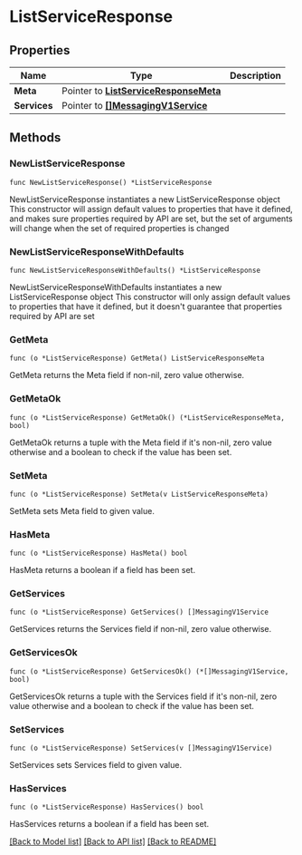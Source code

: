 # ListServiceResponse

## Properties

Name | Type | Description
------------ | ------------- | -------------
**Meta** | Pointer to [**ListServiceResponseMeta**](ListServiceResponse_meta.md) |  | [optional] 
**Services** | Pointer to [**[]MessagingV1Service**](MessagingV1Service.md) |  | [optional] 

## Methods

### NewListServiceResponse

`func NewListServiceResponse() *ListServiceResponse`

NewListServiceResponse instantiates a new ListServiceResponse object
This constructor will assign default values to properties that have it defined,
and makes sure properties required by API are set, but the set of arguments
will change when the set of required properties is changed

### NewListServiceResponseWithDefaults

`func NewListServiceResponseWithDefaults() *ListServiceResponse`

NewListServiceResponseWithDefaults instantiates a new ListServiceResponse object
This constructor will only assign default values to properties that have it defined,
but it doesn't guarantee that properties required by API are set

### GetMeta

`func (o *ListServiceResponse) GetMeta() ListServiceResponseMeta`

GetMeta returns the Meta field if non-nil, zero value otherwise.

### GetMetaOk

`func (o *ListServiceResponse) GetMetaOk() (*ListServiceResponseMeta, bool)`

GetMetaOk returns a tuple with the Meta field if it's non-nil, zero value otherwise
and a boolean to check if the value has been set.

### SetMeta

`func (o *ListServiceResponse) SetMeta(v ListServiceResponseMeta)`

SetMeta sets Meta field to given value.

### HasMeta

`func (o *ListServiceResponse) HasMeta() bool`

HasMeta returns a boolean if a field has been set.

### GetServices

`func (o *ListServiceResponse) GetServices() []MessagingV1Service`

GetServices returns the Services field if non-nil, zero value otherwise.

### GetServicesOk

`func (o *ListServiceResponse) GetServicesOk() (*[]MessagingV1Service, bool)`

GetServicesOk returns a tuple with the Services field if it's non-nil, zero value otherwise
and a boolean to check if the value has been set.

### SetServices

`func (o *ListServiceResponse) SetServices(v []MessagingV1Service)`

SetServices sets Services field to given value.

### HasServices

`func (o *ListServiceResponse) HasServices() bool`

HasServices returns a boolean if a field has been set.


[[Back to Model list]](../README.md#documentation-for-models) [[Back to API list]](../README.md#documentation-for-api-endpoints) [[Back to README]](../README.md)


